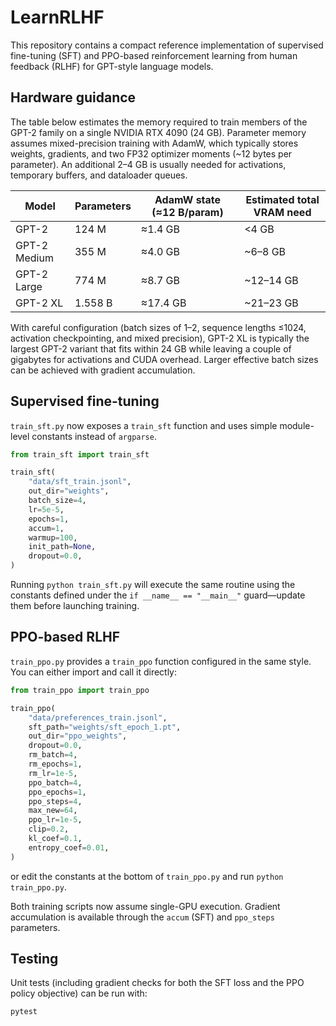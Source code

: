 # LearnRLHF

This repository contains a compact reference implementation of supervised fine-tuning (SFT) and PPO-based reinforcement learning from human feedback (RLHF) for GPT-style language models.

## Hardware guidance

The table below estimates the memory required to train members of the GPT-2 family on a single NVIDIA RTX 4090 (24 GB). Parameter memory assumes mixed-precision training with AdamW, which typically stores weights, gradients, and two FP32 optimizer moments (~12 bytes per parameter). An additional 2–4 GB is usually needed for activations, temporary buffers, and dataloader queues.

| Model        | Parameters | AdamW state (≈12 B/param) | Estimated total VRAM need |
|--------------|------------|---------------------------|---------------------------|
| GPT-2        | 124 M      | ≈1.4 GB                  | <4 GB                     |
| GPT-2 Medium | 355 M      | ≈4.0 GB                  | ~6–8 GB                  |
| GPT-2 Large  | 774 M      | ≈8.7 GB                  | ~12–14 GB                |
| GPT-2 XL     | 1.558 B    | ≈17.4 GB                 | ~21–23 GB                |

With careful configuration (batch sizes of 1–2, sequence lengths ≤1024, activation checkpointing, and mixed precision), GPT-2 XL is typically the largest GPT-2 variant that fits within 24 GB while leaving a couple of gigabytes for activations and CUDA overhead. Larger effective batch sizes can be achieved with gradient accumulation.

## Supervised fine-tuning

`train_sft.py` now exposes a `train_sft` function and uses simple module-level constants instead of `argparse`.

```python
from train_sft import train_sft

train_sft(
    "data/sft_train.jsonl",
    out_dir="weights",
    batch_size=4,
    lr=5e-5,
    epochs=1,
    accum=1,
    warmup=100,
    init_path=None,
    dropout=0.0,
)
```

Running `python train_sft.py` will execute the same routine using the constants defined under the `if __name__ == "__main__"` guard—update them before launching training.

## PPO-based RLHF

`train_ppo.py` provides a `train_ppo` function configured in the same style. You can either import and call it directly:

```python
from train_ppo import train_ppo

train_ppo(
    "data/preferences_train.jsonl",
    sft_path="weights/sft_epoch_1.pt",
    out_dir="ppo_weights",
    dropout=0.0,
    rm_batch=4,
    rm_epochs=1,
    rm_lr=1e-5,
    ppo_batch=4,
    ppo_epochs=1,
    ppo_steps=4,
    max_new=64,
    ppo_lr=1e-5,
    clip=0.2,
    kl_coef=0.1,
    entropy_coef=0.01,
)
```

or edit the constants at the bottom of `train_ppo.py` and run `python train_ppo.py`.

Both training scripts now assume single-GPU execution. Gradient accumulation is available through the `accum` (SFT) and `ppo_steps` parameters.

## Testing

Unit tests (including gradient checks for both the SFT loss and the PPO policy objective) can be run with:

```bash
pytest
```
